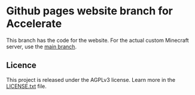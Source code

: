 # Github pages website branch for Accelerate

This branch has the code for the website. For the actual custom Minecraft server, use the [main branch](https://github.com/Elixirpoint/Accelerate/).

## Licence

This project is released under the AGPLv3 license. Learn more in the [LICENSE.txt](LICENCE.txt) file.
